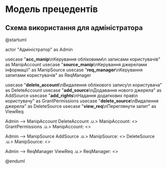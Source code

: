 # Модель прецедентів


## Схема використання для адміністратора


@startuml

actor "Адміністратор" as Admin

usecase "<b>acc_manip</b>\nКерування обліковими\n записами користувачів" as ManipAccount 
usecase "<b>source_manip</b>\nКерування джерелами інформації" as ManipSource 
usecase "<b>req_manager</b>\nКерування запитами користувачів" as ReqManager

usecase "<b>delete_account</b>\nВидалення облікового запису\n користувача" as DeleteAccount
usecase "<b>add_source</b>\nДодавання нового джерела" as AddSource
usecase "<b>add_rights</b>\nНадання додаткових прав\n користувачу" as GrantPermissions
usecase "<b>delete_source</b>\nВидалення джерела" as DeleteSource
usecase "<b>view_req</b>\nПереглянути запит" as ViewReq

Admin --> ManipAccount
DeleteAccount .u.> ManipAccount: <<extends>>
GrantPermissions .u.> ManipAccount: <<extends>>

Admin --> ManipSource
AddSource .u.> ManipSource: <<extends>>
DeleteSource .u.> ManipSource: <<extends>>

Admin --> ReqManager
ViewReq .u.> ReqManager: <<extends>>

@enduml
